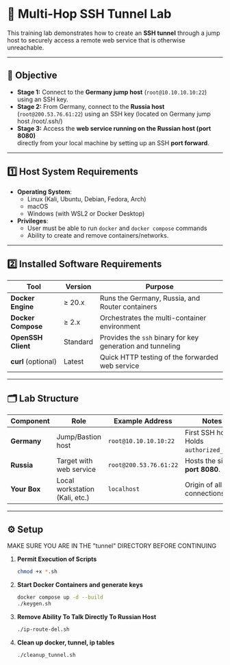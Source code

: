 # 🔐 Multi-Hop SSH Tunnel Lab

This training lab demonstrates how to create an **SSH tunnel** through a jump host
to securely access a remote web service that is otherwise unreachable.

---

## 🎯 Objective

- **Stage 1:** Connect to the **Germany jump host** (`root@10.10.10.10:22`) using an SSH key.
- **Stage 2:** From Germany, connect to the **Russia host** (`root@200.53.76.61:22`) using an SSH key (located on Germany jump host /root/.ssh/)
- **Stage 3:** Access the **web service running on the Russian host (port 8080)**  
  directly from your local machine by setting up an SSH **port forward**.

---

## 1️⃣ Host System Requirements
- **Operating System**:  
  - Linux (Kali, Ubuntu, Debian, Fedora, Arch)  
  - macOS  
  - Windows (with WSL2 or Docker Desktop)
- **Privileges**:  
  - User must be able to run `docker` and `docker compose` commands  
  - Ability to create and remove containers/networks.

---

## 2️⃣ Installed Software Requirements
| Tool | Version | Purpose |
|------|--------|---------|
| **Docker Engine** | ≥ 20.x | Runs the Germany, Russia, and Router containers |
| **Docker Compose** | ≥ 2.x | Orchestrates the multi-container environment |
| **OpenSSH Client** | Standard | Provides the `ssh` binary for key generation and tunneling |
| **curl** (optional) | Latest | Quick HTTP testing of the forwarded web service |

---

## 🗂️ Lab Structure

| Component      | Role                           | Example Address      | Notes                                   |
|----------------|----------------------------------|----------------------|-----------------------------------------|
| **Germany**    | Jump/Bastion host               | `root@10.10.10.10:22`         | First SSH hop. Holds `authorized_keys`. |
| **Russia**     | Target with web service         | `root@200.53.76.61:22`       | Hosts the site on **port 8080**.       |
| **Your Box**   | Local workstation (Kali, etc.)  | `localhost`          | Origin of all connections.             |

---

## ⚙️ Setup 

MAKE SURE YOU ARE IN THE "tunnel" DIRECTORY BEFORE CONTINUING
1. **Permit Execution of Scripts**
   ```bash
   chmod +x *.sh
2. **Start Docker Containers and generate keys**
   ```bash
   docker compose up -d --build
   ./keygen.sh
3. **Remove Ability To Talk Directly To Russian Host**
   ```bash
   ./ip-route-del.sh
4. **Clean up docker, tunnel, ip tables**
   ```bash
   ./cleanup_tunnel.sh

